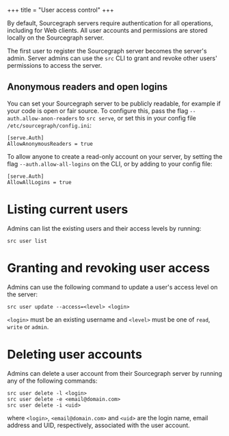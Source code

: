 +++
title = "User access control"
+++

By default, Sourcegraph servers require authentication for all
operations, including for Web clients. All user accounts and
permissions are stored locally on the Sourcegraph server.

The first user to register the Sourcegraph server becomes the server's
admin. Server admins can use the `src` CLI to grant and revoke other
users' permissions to access the server.

## Anonymous readers and open logins
You can set your Sourcegraph server to be publicly readable, for example if your
code is open or fair source. To configure this, pass the flag `--auth.allow-anon-readers`
to `src serve`, or set this in your config file `/etc/sourcegraph/config.ini`:

	[serve.Auth]
	AllowAnonymousReaders = true

To allow anyone to create a read-only account on your server, by
setting the flag `--auth.allow-all-logins` on the CLI, or by adding to
your config file:

	[serve.Auth]
	AllowAllLogins = true

# Listing current users
Admins can list the existing users and their access levels by running:

	src user list

# Granting and revoking user access

Admins can use the following command to update a user's access level on the server:

	src user update --access=<level> <login>

`<login>` must be an existing username and `<level>` must be one of `read`,
`write` or `admin`.

# Deleting user accounts

Admins can delete a user account from their Sourcegraph server by running any of the following commands:

	src user delete -l <login>
	src user delete -e <email@domain.com>
	src user delete -i <uid>

where `<login>`, `<email@domain.com>` and `<uid>` are the login name, email address and UID, respectively, associated with the user account.
